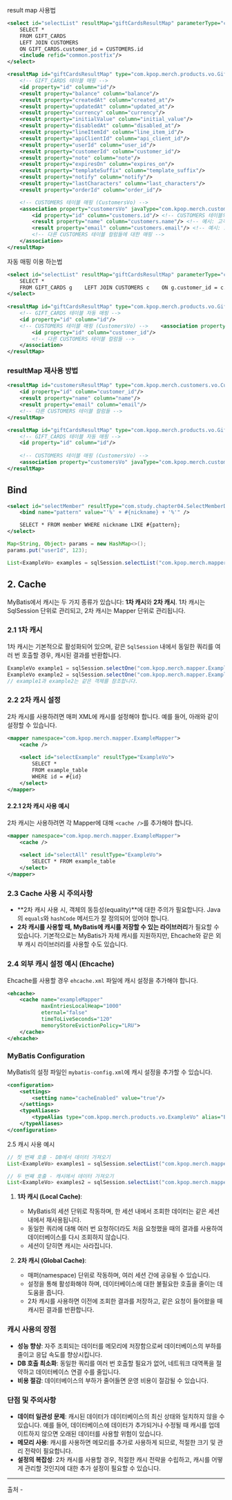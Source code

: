 
result map 사용법
```xml
<select id="selectList" resultMap="giftCardsResultMap" parameterType="com.kpop.merch.common.vo.BasicParamVo">
    SELECT *
    FROM GIFT_CARDS
    LEFT JOIN CUSTOMERS
    ON GIFT_CARDS.customer_id = CUSTOMERS.id
    <include refid="common.postfix"/>
</select>

<resultMap id="giftCardsResultMap" type="com.kpop.merch.products.vo.GiftCardsVo">
    <!-- GIFT_CARDS 테이블 매핑 -->
    <id property="id" column="id"/>
    <result property="balance" column="balance"/>
    <result property="createdAt" column="created_at"/>
    <result property="updatedAt" column="updated_at"/>
    <result property="currency" column="currency"/>
    <result property="initialValue" column="initial_value"/>
    <result property="disabledAt" column="disabled_at"/>
    <result property="lineItemId" column="line_item_id"/>
    <result property="apiClientId" column="api_client_id"/>
    <result property="userId" column="user_id"/>
    <result property="customerId" column="customer_id"/>
    <result property="note" column="note"/>
    <result property="expiresOn" column="expires_on"/>
    <result property="templateSuffix" column="template_suffix"/>
    <result property="notify" column="notify"/>
    <result property="lastCharacters" column="last_characters"/>
    <result property="orderId" column="order_id"/>

    <!-- CUSTOMERS 테이블 매핑 (CustomersVo) -->
    <association property="customersVo" javaType="com.kpop.merch.customers.vo.CustomersVo">
        <id property="id" column="customers.id"/> <!-- CUSTOMERS 테이블의 id -->
        <result property="name" column="customers.name"/> <!-- 예시: 고객 이름 -->
        <result property="email" column="customers.email"/> <!-- 예시: 고객 이메일 -->
        <!-- 다른 CUSTOMERS 테이블 컬럼들에 대한 매핑 -->
    </association>
</resultMap>

```


자동 매핑 이용 하는법
```xml
<select id="selectList" resultMap="giftCardsResultMap" parameterType="com.kpop.merch.common.vo.BasicParamVo">  
    SELECT *  
    FROM GIFT_CARDS g    LEFT JOIN CUSTOMERS c    ON g.customer_id = c.id    <include refid="common.postfix"/>  
</select>  
  
<resultMap id="giftCardsResultMap" type="com.kpop.merch.products.vo.GiftCardsVo" autoMapping="true">  
    <!-- GIFT_CARDS 테이블 자동 매핑 -->  
    <id property="id" column="id"/>  
    <!-- CUSTOMERS 테이블 매핑 (CustomersVo) -->    <association property="customersVo" javaType="com.kpop.merch.customers.vo.CustomersVo" autoMapping="true">  
        <id property="id" column="customer_id"/>  
        <!-- 다른 CUSTOMERS 테이블 컬럼들 -->  
    </association>  
</resultMap>
```


### resultMap 재사용 방법


```xml
<resultMap id="customersResultMap" type="com.kpop.merch.customers.vo.CustomersVo" autoMapping="true">
    <id property="id" column="customer_id"/>
    <result property="name" column="name"/>
    <result property="email" column="email"/>
    <!-- 다른 CUSTOMERS 테이블 컬럼들 -->
</resultMap>

```

```xml
<resultMap id="giftCardsResultMap" type="com.kpop.merch.products.vo.GiftCardsVo" autoMapping="true">
    <!-- GIFT_CARDS 테이블 자동 매핑 -->
    <id property="id" column="id"/>
    
    <!-- CUSTOMERS 테이블 매핑 (CustomersVo) -->
    <association property="customersVo" javaType="com.kpop.merch.customers.vo.CustomersVo" resultMap="customersResultMap" />
</resultMap>

```



## Bind

```xml
<select id="selectMember" resultType="com.study.chapter04.SelectMemberDto">
    <bind name="pattern" value="'%' + #{nickname} + '%'" />

    SELECT * FROM member WHERE nickname LIKE #{pattern};
</select>
```


```java
Map<String, Object> params = new HashMap<>();
params.put("userId", 123);

List<ExampleVo> examples = sqlSession.selectList("com.kpop.merch.mapper.ExampleMapper.selectWithBind", params);

```


## 2. Cache

MyBatis에서 캐시는 두 가지 종류가 있습니다: **1차 캐시**와 **2차 캐시**. 1차 캐시는 SqlSession 단위로 관리되고, 2차 캐시는 Mapper 단위로 관리됩니다.

### 2.1 1차 캐시

1차 캐시는 기본적으로 활성화되어 있으며, 같은 `SqlSession` 내에서 동일한 쿼리를 여러 번 호출할 경우, 캐시된 결과를 반환합니다.


```java
ExampleVo example1 = sqlSession.selectOne("com.kpop.merch.mapper.ExampleMapper.selectExample", 1);
ExampleVo example2 = sqlSession.selectOne("com.kpop.merch.mapper.ExampleMapper.selectExample", 1);
// example1과 example2는 같은 객체를 참조합니다.
```

### 2.2 2차 캐시 설정

2차 캐시를 사용하려면 매퍼 XML에 캐시를 설정해야 합니다. 예를 들어, 아래와 같이 설정할 수 있습니다.


```xml
<mapper namespace="com.kpop.merch.mapper.ExampleMapper">
    <cache />
    
    <select id="selectExample" resultType="ExampleVo">
        SELECT * 
        FROM example_table 
        WHERE id = #{id}
    </select>
</mapper>

```



#### 2.2.1 2차 캐시 사용 예시

2차 캐시는 사용하려면 각 Mapper에 대해 `<cache />`를 추가해야 합니다.


```xml
<mapper namespace="com.kpop.merch.mapper.ExampleMapper">
    <cache />
    
    <select id="selectAll" resultType="ExampleVo">
        SELECT * FROM example_table
    </select>
</mapper>

```



### 2.3 Cache 사용 시 주의사항

- **2차 캐시 사용 시, 객체의 동등성(equality)**에 대한 주의가 필요합니다. Java의 `equals`와 `hashCode` 메서드가 잘 정의되어 있어야 합니다.
- **2차 캐시를 사용할 때, MyBatis에 캐시를 저장할 수 있는 라이브러리**가 필요할 수 있습니다. 기본적으로는 MyBatis가 자체 캐시를 지원하지만, Ehcache와 같은 외부 캐시 라이브러리를 사용할 수도 있습니다.

### 2.4 외부 캐시 설정 예시 (Ehcache)

Ehcache를 사용할 경우 `ehcache.xml` 파일에 캐시 설정을 추가해야 합니다.




```xml
<ehcache>
    <cache name="exampleMapper"
           maxEntriesLocalHeap="1000"
           eternal="false"
           timeToLiveSeconds="120"
           memoryStoreEvictionPolicy="LRU">
    </cache>
</ehcache>

```


### MyBatis Configuration

MyBatis의 설정 파일인 `mybatis-config.xml`에 캐시 설정을 추가할 수 있습니다.

```xml
<configuration>
    <settings>
        <setting name="cacheEnabled" value="true"/>
    </settings>
    <typeAliases>
        <typeAlias type="com.kpop.merch.products.vo.ExampleVo" alias="ExampleVo"/>
    </typeAliases>
</configuration>

```


2.5 캐시 사용 예시

```java
// 첫 번째 호출 - DB에서 데이터 가져오기
List<ExampleVo> examples1 = sqlSession.selectList("com.kpop.merch.mapper.ExampleMapper.selectAll");

// 두 번째 호출 - 캐시에서 데이터 가져오기
List<ExampleVo> examples2 = sqlSession.selectList("com.kpop.merch.mapper.ExampleMapper.selectAll");

```
1. **1차 캐시 (Local Cache)**:
    
    - MyBatis의 세션 단위로 작동하며, 한 세션 내에서 조회한 데이터는 같은 세션 내에서 재사용됩니다.
    - 동일한 쿼리에 대해 여러 번 요청하더라도 처음 요청했을 때의 결과를 사용하여 데이터베이스를 다시 조회하지 않습니다.
    - 세션이 닫히면 캐시는 사라집니다.
2. **2차 캐시 (Global Cache)**:
    
    - 매퍼(namespace) 단위로 작동하며, 여러 세션 간에 공유될 수 있습니다.
    - 설정을 통해 활성화해야 하며, 데이터베이스에 대한 불필요한 호출을 줄이는 데 도움을 줍니다.
    - 2차 캐시를 사용하면 이전에 조회한 결과를 저장하고, 같은 요청이 들어왔을 때 캐시된 결과를 반환합니다.

### 캐시 사용의 장점

- **성능 향상**: 자주 조회되는 데이터를 메모리에 저장함으로써 데이터베이스의 부하를 줄이고 응답 속도를 향상시킵니다.
- **DB 호출 최소화**: 동일한 쿼리를 여러 번 호출할 필요가 없어, 네트워크 대역폭을 절약하고 데이터베이스 연결 수를 줄입니다.
- **비용 절감**: 데이터베이스의 부하가 줄어들면 운영 비용이 절감될 수 있습니다.

### 단점 및 주의사항

- **데이터 일관성 문제**: 캐시된 데이터가 데이터베이스의 최신 상태와 일치하지 않을 수 있습니다. 예를 들어, 데이터베이스에 데이터가 추가되거나 수정될 때 캐시를 업데이트하지 않으면 오래된 데이터를 사용할 위험이 있습니다.
- **메모리 사용**: 캐시를 사용하면 메모리를 추가로 사용하게 되므로, 적절한 크기 및 관리 전략이 필요합니다.
- **설정의 복잡성**: 2차 캐시를 사용할 경우, 적절한 캐시 전략을 수립하고, 캐시를 어떻게 관리할 것인지에 대한 추가 설정이 필요할 수 있습니다.







---
출처 - 